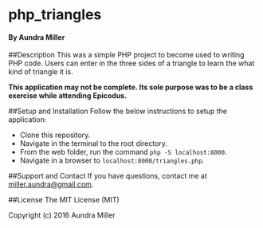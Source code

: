 # php_triangles

#### By Aundra Miller

##Description
This was a simple PHP project to become used to writing PHP code. Users can enter in the three sides of a triangle to learn the what kind of triangle it is.

**This application may not be complete. Its sole purpose was to be a class exercise while attending Epicodus.**

##Setup and Installation
Follow the below instructions to setup the application:
* Clone this repository.
* Navigate in the terminal to the root directory.
* From the web folder, run the command `php -S localhost:8000`.
* Navigate in a browser to `localhost:8000/triangles.php`.

##Support and Contact
If you have questions, contact me at miller.aundra@gmail.com. 

##License
The MIT License (MIT)

Copyright (c) 2016 Aundra Miller
